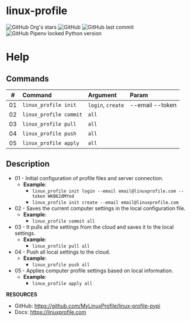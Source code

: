 # linux-profile
![GitHub Org's stars](https://img.shields.io/github/stars/MyLinuxProfile?label=LinuxProfile&style=flat-square)
![GitHub](https://img.shields.io/github/license/MyLinuxProfile/linux-profile?color=black&style=flat-square)
![GitHub last commit](https://img.shields.io/github/last-commit/MyLinuxProfile/linux-profile?style=flat-square)
![GitHub Pipenv locked Python version](https://img.shields.io/github/pipenv/locked/python-version/MyLinuxProfile/linux-profile?style=flat-square)

# Help

## Commands
| #      | Command                        | Argument              | Param           |
|--------|:-------------------------------|:----------------------|:----------------|
| 01     | ``linux_profile init``         | ``login``, ``create`` |--email --token  |
| 02     | ``linux_profile commit``       | ``all``               |                 |
| 03     | ``linux_profile pull``         | ``all``               |                 |
| 04     | ``linux_profile push``         | ``all``               |                 |
| 05     | ``linux_profile apply``        | ``all``               |                 |

## Description
- 01 - Initial configuration of profile files and server connection.
  - **Example**: 
    - ``linux_profile init login --email email@linuxprofile.com --token WKB62dMYod``
    - ``linux_profile init create --email email@linuxprofile.com``
- 02 - Saves the current computer settings in the local configuration file.
  - **Example**: 
    - ``linux_profile commit all``
- 03 - It pulls all the settings from the cloud and saves it to the local settings.
  - **Example**: 
    - ``linux_profile pull all``
- 04 - Push all local settings to the cloud.
  - **Example**: 
    - ``linux_profile push all``
- 05 - Applies computer profile settings based on local information.
  - **Example**: 
    - ``linux_profile apply all``

**RESOURCES**
- GitHub: https://github.com/MyLinuxProfile/linux-profile-pypi
- Docs:   https://linuxprofile.com
